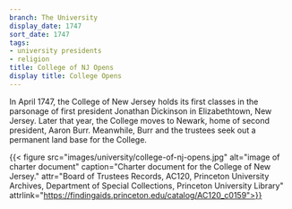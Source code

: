 ```yaml
---
branch: The University
display_date: 1747
sort_date: 1747
tags:
- university presidents
- religion
title: College of NJ Opens
display title: College Opens
---
```


In April 1747, the College of New Jersey holds its first classes in the parsonage of first president Jonathan Dickinson in Elizabethtown, New Jersey. Later that year, the College moves to Newark, home of second president, Aaron Burr. Meanwhile, Burr and the trustees seek out a permanent land base for the College.
 
{{< figure src="images/university/college-of-nj-opens.jpg" alt="image of charter document" caption="Charter document for the College of New Jersey." attr="Board of Trustees Records, AC120, Princeton University Archives, Department of Special Collections, Princeton University Library" attrlink="https://findingaids.princeton.edu/catalog/AC120_c0159">}}
